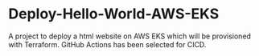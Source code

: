 # Deploy-Hello-World-AWS-EKS
A project to deploy a html website on AWS EKS which will be provisioned with Terraform.
GitHub Actions has been selected for CICD.